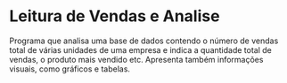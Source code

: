 # Leitura de Vendas e Analise
 Programa que analisa uma base de dados contendo o número de vendas total de várias unidades de uma empresa e indica a quantidade total de vendas, o produto mais vendido etc. Apresenta também informações visuais, como gráficos e tabelas.
